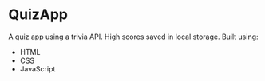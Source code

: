 # QuizApp
A quiz app using a trivia API. High scores saved in local storage.
Built using:

- HTML
- CSS
- JavaScript
